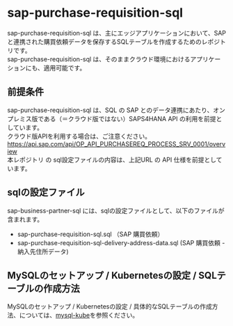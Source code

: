 # sap-purchase-requisition-sql 
sap-purchase-requisition-sql は、主にエッジアプリケーションにおいて、SAPと連携された購買依頼データを保存するSQLテーブルを作成するためのレポジトリです。  
sap-purchase-requisition-sql は、そのままクラウド環境におけるアプリケーションにも、適用可能です。  

## 前提条件  
sap-purchase-requisition-sql は、SQL の SAP とのデータ連携にあたり、オンプレミス版である（＝クラウド版ではない）SAPS4HANA API の利用を前提としています。  
クラウド版APIを利用する場合は、ご注意ください。  
https://api.sap.com/api/OP_API_PURCHASEREQ_PROCESS_SRV_0001/overview  
本レポジトリ の sql設定ファイルの内容は、上記URL の API 仕様を前提としています。  

## sqlの設定ファイル  
sap-business-partner-sql には、sqlの設定ファイルとして、以下のファイルが含まれます。 

* sap-purchase-requisition-sql.sql （SAP 購買依頼）
* sap-purchase-requisition-sql-delivery-address-data.sql (SAP 購買依頼 - 納入先住所データ)  

## MySQLのセットアップ / Kubernetesの設定 / SQLテーブルの作成方法  
MySQLのセットアップ / Kubernetesの設定 / 具体的なSQLテーブルの作成方法、については、[mysql-kube](https://github.com/latonaio/mysql-kube)を参照ください。  